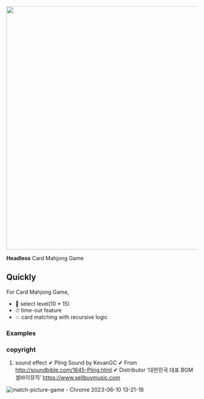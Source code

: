 <div align="center">
  <img src="https://github.com/heywon0909/match-picture-game/assets/50330312/b9bba523-ce0f-4f96-ad2a-eed61092164d" width="640px">
</div>



**Headless** Card Mahjong Game



## Quickly

For Card Mahjong Game,

- 📝 select level(10 * 15)
- ⏱ time-out feature
- 💥 card matching with recursive logic
### Examples




### copyright 

1. sound effect 
✔ Pling Sound by KevanGC
✔ From
http://soundbible.com/1645-Pling.html
✔ Distributor
‘대한민국 대표 BGM 셀바이뮤직’ https://www.sellbuymusic.com



![match-picture-game - Chrome 2023-06-10 13-21-18](https://github.com/heywon0909/match-picture-game/assets/50330312/4a87b5fe-f4a2-4374-8d95-0d07454e638d)
